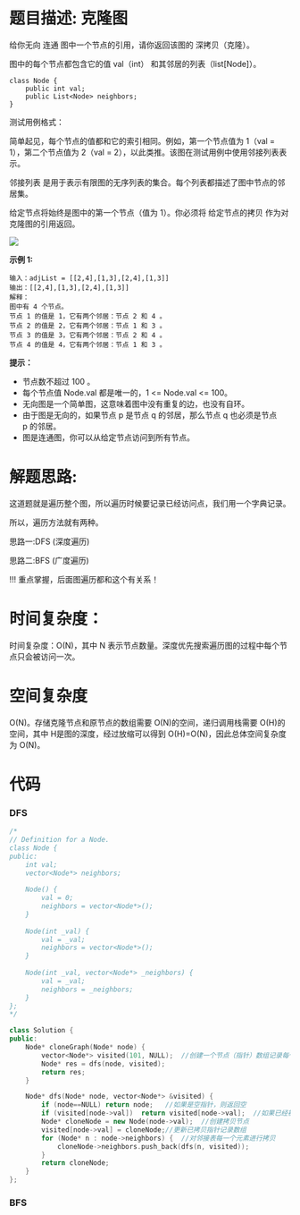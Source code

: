 # 题目描述:  克隆图

给你无向 连通 图中一个节点的引用，请你返回该图的 深拷贝（克隆）。

图中的每个节点都包含它的值 val（int） 和其邻居的列表（list[Node]）。
```
class Node {
    public int val;
    public List<Node> neighbors;
}
```

测试用例格式：

简单起见，每个节点的值都和它的索引相同。例如，第一个节点值为 1（val = 1），第二个节点值为 2（val = 2），以此类推。该图在测试用例中使用邻接列表表示。

邻接列表 是用于表示有限图的无序列表的集合。每个列表都描述了图中节点的邻居集。

给定节点将始终是图中的第一个节点（值为 1）。你必须将 给定节点的拷贝 作为对克隆图的引用返回。

![](https://assets.leetcode-cn.com/aliyun-lc-upload/uploads/2020/02/01/133_clone_graph_question.png)

**示例 1:**
```
输入：adjList = [[2,4],[1,3],[2,4],[1,3]]
输出：[[2,4],[1,3],[2,4],[1,3]]
解释：
图中有 4 个节点。
节点 1 的值是 1，它有两个邻居：节点 2 和 4 。
节点 2 的值是 2，它有两个邻居：节点 1 和 3 。
节点 3 的值是 3，它有两个邻居：节点 2 和 4 。
节点 4 的值是 4，它有两个邻居：节点 1 和 3 。
```

**提示：**
- 节点数不超过 100 。
- 每个节点值 Node.val 都是唯一的，1 <= Node.val <= 100。
- 无向图是一个简单图，这意味着图中没有重复的边，也没有自环。
- 由于图是无向的，如果节点 p 是节点 q 的邻居，那么节点 q 也必须是节点 p 的邻居。
- 图是连通图，你可以从给定节点访问到所有节点。
  
# 解题思路:
这道题就是遍历整个图，所以遍历时候要记录已经访问点，我们用一个字典记录。

所以，遍历方法就有两种。

思路一:DFS (深度遍历)

思路二:BFS (广度遍历)

!!! 重点掌握，后面图遍历都和这个有关系！


# 时间复杂度：
时间复杂度：O(N)，其中 N 表示节点数量。深度优先搜索遍历图的过程中每个节点只会被访问一次。
# 空间复杂度
O(N)。存储克隆节点和原节点的数组需要 O(N)的空间，递归调用栈需要 O(H)的空间，其中 H是图的深度，经过放缩可以得到 O(H)=O(N)，因此总体空间复杂度为 O(N)。
  
# 代码

### DFS
```c++
/*
// Definition for a Node.
class Node {
public:
    int val;
    vector<Node*> neighbors;
    
    Node() {
        val = 0;
        neighbors = vector<Node*>();
    }
    
    Node(int _val) {
        val = _val;
        neighbors = vector<Node*>();
    }
    
    Node(int _val, vector<Node*> _neighbors) {
        val = _val;
        neighbors = _neighbors;
    }
};
*/

class Solution {
public:
    Node* cloneGraph(Node* node) {
        vector<Node*> visited(101, NULL);  //创建一个节点（指针）数组记录每个拷贝过的节点
        Node* res = dfs(node, visited);
        return res;
    }

    Node* dfs(Node* node, vector<Node*> &visited) {
        if (node==NULL) return node;   //如果是空指针，则返回空
        if (visited[node->val])  return visited[node->val];  //如果已经被拷贝过，则可以直接返回数组记录的那个指针
        Node* cloneNode = new Node(node->val);  //创建拷贝节点
        visited[node->val] = cloneNode;//更新已拷贝指针记录数组
        for (Node* n : node->neighbors) {  //对邻接表每一个元素进行拷贝
            cloneNode->neighbors.push_back(dfs(n, visited));
        }
        return cloneNode;
    }
};
```
### BFS
```c++
```
